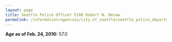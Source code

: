 ```yaml
---
layout: page
title: Seattle Police Officer 5108 Robert N. Besaw
permalink: /information/agencies/city_of_seattle/seattle_police_department/copbook/5108/
---
```


**Age as of Feb. 24, 2016:** 57.0
